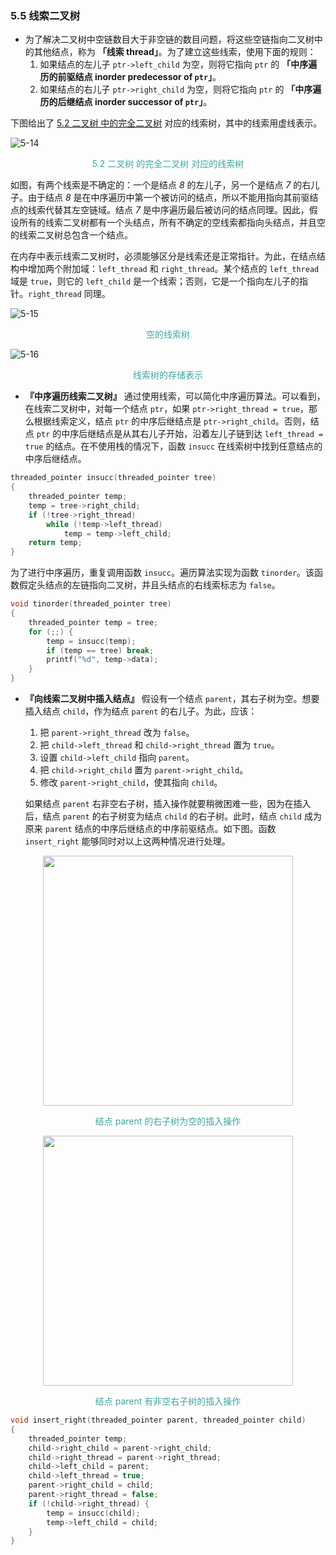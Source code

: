 ### 5.5 线索二叉树

- 为了解决二叉树中空链数目大于非空链的数目问题，将这些空链指向二叉树中的其他结点，称为 **「线索 thread」**。为了建立这些线索，使用下面的规则：
  1. 如果结点的左儿子 `ptr->left_child` 为空，则将它指向 `ptr` 的 **「中序遍历的前驱结点 inorder predecessor of `ptr`」**。
  2. 如果结点的右儿子 `ptr->right_child` 为空，则将它指向 `ptr` 的 **「中序遍历的后继结点 inorder successor of `ptr`」**。

下图给出了 [5.2 二叉树 中的完全二叉树](5.2-二叉树.md#p5-8) 对应的线索树，其中的线索用虚线表示。

![5-14](res/5-14.svg)

<p style="color:#3ea69f" align="center">
5.2 二叉树 的完全二叉树 对应的线索树
</p>

如图，有两个线索是不确定的：一个是结点 *8* 的左儿子，另一个是结点 *7* 的右儿子。由于结点 *8* 是在中序遍历中第一个被访问的结点，所以不能用指向其前驱结点的线索代替其左空链域。结点 *7* 是中序遍历最后被访问的结点同理。因此，假设所有的线索二叉树都有一个头结点，所有不确定的空线索都指向头结点，并且空的线索二叉树总包含一个结点。

在内存中表示线索二叉树时，必须能够区分是线索还是正常指针。为此，在结点结构中增加两个附加域：`left_thread` 和 `right_thread`。某个结点的 `left_thread` 域是 `true`，则它的 `left_child` 是一个线索；否则，它是一个指向左儿子的指针。`right_thread` 同理。

![5-15](res/5-15.svg)

<p style="color:#3ea69f" align="center">
空的线索树
</p>

![5-16](res/5-16.svg)

<p style="color:#3ea69f" align="center">
线索树的存储表示
</p>

- **『中序遍历线索二叉树』** 通过使用线索，可以简化中序遍历算法。可以看到，在线索二叉树中，对每一个结点 `ptr`，如果 `ptr->right_thread = true`，那么根据线索定义，结点 `ptr` 的中序后继结点是 `ptr->right_child`。否则，结点 `ptr` 的中序后继结点是从其右儿子开始，沿着左儿子链到达 `left_thread = true` 的结点。在不使用栈的情况下，函数 `insucc` 在线索树中找到任意结点的中序后继结点。

```c++
threaded_pointer insucc(threaded_pointer tree)
{
    threaded_pointer temp;
    temp = tree->right_child;
    if (!tree->right_thread)
        while (!temp->left_thread)
            temp = temp->left_child;
    return temp;
}
```

为了进行中序遍历，重复调用函数 `insucc`。遍历算法实现为函数 `tinorder`。该函数假定头结点的左链指向二叉树，并且头结点的右线索标志为 `false`。

```c++
void tinorder(threaded_pointer tree)
{
    threaded_pointer temp = tree;
    for (;;) {
        temp = insucc(temp);
        if (temp == tree) break;
        printf("%d", temp->data);
    }
}
```

- **『向线索二叉树中插入结点』** 假设有一个结点 `parent`，其右子树为空。想要插入结点 `child`，作为结点 `parent` 的右儿子。为此，应该：
  1. 把 `parent->right_thread` 改为 `false`。
  2. 把 `child->left_thread` 和 `child->right_thread` 置为 `true`。
  3. 设置 `child->left_child` 指向 `parent`。
  4. 把 `child->right_child` 置为 `parent->right_child`。
  5. 修改 `parent->right_child`，使其指向 `child`。
   
   如果结点 `parent` 右非空右子树，插入操作就要稍微困难一些，因为在插入后，结点 `parent` 的右子树变为结点 `child` 的右子树。此时，结点 `child` 成为原来 `parent` 结点的中序后继结点的中序前驱结点。如下图。函数 `insert_right` 能够同时对以上这两种情况进行处理。

<div align="center">
    <img src="res/5-17.svg" width="400px">
    <p style="color:#3ea69f">
    结点 parent 的右子树为空的插入操作
    </p>
    <img src="res/5-18.svg" width="400px">
    <p style="color:#3ea69f">
    结点 parent 有非空右子树的插入操作
    </p>
</div>

```c++
void insert_right(threaded_pointer parent, threaded_pointer child)
{
    threaded_pointer temp;
    child->right_child = parent->right_child;
    child->right_thread = parent->right_thread;
    child->left_child = parent;
    child->left_thread = true;
    parent->right_child = child;
    parent->right_thread = false;
    if (!child->right_thread) {
        temp = insucc(child);
        temp->left_child = child;
    }
}
```

